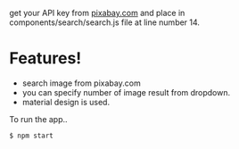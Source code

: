 get your API key from [pixabay.com](https://pixabay.com/) and 
place in components/search/search.js file at line number 14.

# Features!

  - search image from pixabay.com
  - you can specify number of image result from dropdown.
  - material design is used.

To run the app..

```sh
$ npm start
```

